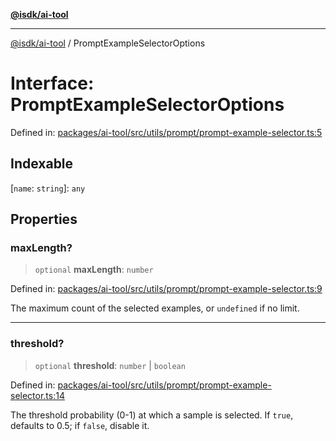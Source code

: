 [**@isdk/ai-tool**](../README.md)

***

[@isdk/ai-tool](../globals.md) / PromptExampleSelectorOptions

# Interface: PromptExampleSelectorOptions

Defined in: [packages/ai-tool/src/utils/prompt/prompt-example-selector.ts:5](https://github.com/isdk/ai-tool.js/blob/79d5773fa454dc7789b1291b1ebd73e4c1b93154/src/utils/prompt/prompt-example-selector.ts#L5)

## Indexable

\[`name`: `string`\]: `any`

## Properties

### maxLength?

> `optional` **maxLength**: `number`

Defined in: [packages/ai-tool/src/utils/prompt/prompt-example-selector.ts:9](https://github.com/isdk/ai-tool.js/blob/79d5773fa454dc7789b1291b1ebd73e4c1b93154/src/utils/prompt/prompt-example-selector.ts#L9)

The maximum count of the selected examples, or `undefined` if no limit.

***

### threshold?

> `optional` **threshold**: `number` \| `boolean`

Defined in: [packages/ai-tool/src/utils/prompt/prompt-example-selector.ts:14](https://github.com/isdk/ai-tool.js/blob/79d5773fa454dc7789b1291b1ebd73e4c1b93154/src/utils/prompt/prompt-example-selector.ts#L14)

The threshold probability (0-1) at which a sample is selected.
If `true`, defaults to 0.5; if `false`, disable it.
